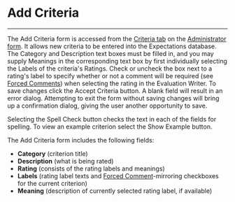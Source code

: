 # Add Criteria

***

The Add Criteria form is accessed from the [Criteria tab](7g8g.md) on the [Administrator form](7df4.md).  It allows new criteria to be entered into the Expectations database.  The Category and Description text boxes must be filled in, and you may supply Meanings in the corresponding text box by first individually selecting the Labels of the criteria's Ratings.  Check or uncheck the box next to a rating's label to specify whether or not a comment will be required (see [Forced Comments](7crq.md)) when selecting the rating in the Evaluation Writer.  To save changes click the Accept Criteria button.  A blank field will result in an error dialog.  Attempting to exit the form without saving changes will bring up a confirmation dialog, giving the user another opportunity to save.

Selecting the Spell Check button checks the text in each of the fields for spelling.  To view an example criterion select the Show Example button.

The Add Criteria form includes the following fields:

* **Category** (criterion title)
* **Description** (what is being rated)
* **Rating** (consists of the rating labels and meanings)
* **Labels** (rating label texts and [Forced Comment](7crq.md)-mirroring checkboxes for the current criterion)
* **Meaning** (description of currently selected rating label, if available)
